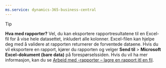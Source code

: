 ```yaml
---
ms.service: dynamics-365-business-central
---
```

> [!TIP]
> **Hva med rapporter?** Vel, du kan eksportere rapportresultatene til en Excel-fil for å vise hele datasettet, inkludert alle kolonner. Excel-filen kan hjelpe deg med å validere at rapporten returnerer de forventede dataene. Hvis du vil eksportere en rapport, kjører du rapporten og velger **Send til** > **Microsoft Excel-dokument (bare data)** på forespørselssiden. Hvis du vil ha mer informasjon, kan du se [Arbeid med -rapporter – lagre en rapport itl en fil](../ui-work-report.md#saving-a-report-to-a-file).